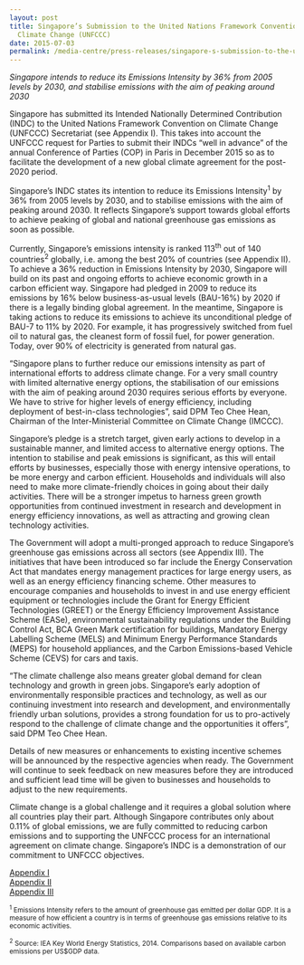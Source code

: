 ```yaml
---
layout: post
title: Singapore’s Submission to the United Nations Framework Convention on
  Climate Change (UNFCCC)
date: 2015-07-03
permalink: /media-centre/press-releases/singapore-s-submission-to-the-united-nations-framework-convention-on-climate-change-(unfccc)
---
```

_Singapore intends to reduce its Emissions Intensity by 36% from 2005 levels by 2030, and stabilise emissions with the aim of peaking around 2030_

Singapore has submitted its Intended Nationally Determined Contribution (INDC) to the United Nations Framework Convention on Climate Change (UNFCCC) Secretariat (see Appendix I). This takes into account the UNFCCC request for Parties to submit their INDCs “well in advance” of the annual Conference of Parties (COP) in Paris in December 2015 so as to facilitate the development of a new global climate agreement for the post-2020 period.

Singapore’s INDC states its intention to reduce its Emissions Intensity<sup>1</sup> by 36% from 2005 levels by 2030, and to stabilise emissions with the aim of peaking around 2030.  It reflects Singapore’s support towards global efforts to achieve peaking of global and national greenhouse gas emissions as soon as possible.

Currently, Singapore’s emissions intensity is ranked 113<sup>th</sup> out of 140 countries<sup>2</sup> globally, i.e. among the best 20% of countries (see Appendix II).  To achieve a 36% reduction in Emissions Intensity by 2030, Singapore will build on its past and ongoing efforts to achieve economic growth in a carbon efficient way.  Singapore had pledged in 2009 to reduce its emissions by 16% below business-as-usual levels (BAU-16%) by 2020 if there is a legally binding global agreement.  In the meantime, Singapore is taking actions to reduce its emissions to achieve its unconditional pledge of BAU-7 to 11% by 2020.  For example, it has progressively switched from fuel oil to natural gas, the cleanest form of fossil fuel, for power generation. Today, over 90% of electricity is generated from natural gas. 

“Singapore plans to further reduce our emissions intensity as part of international efforts to address climate change.  For a very small country with limited alternative energy options, the stabilisation of our emissions with the aim of peaking around 2030 requires serious efforts by everyone.  We have to strive for higher levels of energy efficiency, including deployment of best-in-class technologies”, said DPM Teo Chee Hean, Chairman of the Inter-Ministerial Committee on Climate Change (IMCCC).

Singapore’s pledge is a stretch target, given early actions to develop in a sustainable manner, and limited access to alternative energy options. The intention to stabilise and peak emissions is significant, as this will entail efforts by businesses, especially those with energy intensive operations, to be more energy and carbon efficient. Households and individuals will also need to make more climate-friendly choices in going about their daily activities. There will be a stronger impetus to harness green growth opportunities from continued investment in research and development in energy efficiency innovations, as well as attracting and growing clean technology activities.

The Government will adopt a multi-pronged approach to reduce Singapore’s greenhouse gas emissions across all sectors (see Appendix III). The initiatives that have been introduced so far include the Energy Conservation Act that mandates energy management practices for large energy users, as well as an energy efficiency financing scheme. Other measures to encourage companies and households to invest in and use energy efficient equipment or technologies include the Grant for Energy Efficient Technologies (GREET) or the Energy Efficiency Improvement Assistance Scheme (EASe), environmental sustainability regulations under the Building Control Act, BCA Green Mark certification for buildings, Mandatory Energy Labelling Scheme (MELS) and Minimum Energy Performance Standards (MEPS) for household appliances, and the Carbon Emissions-based Vehicle Scheme (CEVS) for cars and taxis.

“The climate challenge also means greater global demand for clean technology and growth in green jobs. Singapore’s early adoption of environmentally responsible practices and technology, as well as our continuing investment into research and development, and environmentally friendly urban solutions, provides a strong foundation for us to pro-actively respond to the challenge of climate change and the opportunities it offers”, said DPM Teo Chee Hean.

Details of new measures or enhancements to existing incentive schemes will be announced by the respective agencies when ready. The Government will continue to seek feedback on new measures before they are introduced and sufficient lead time will be given to businesses and households to adjust to the new requirements.

Climate change is a global challenge and it requires a global solution where all countries play their part. Although Singapore contributes only about 0.11% of global emissions, we are fully committed to reducing carbon emissions and to supporting the UNFCCC process for an international agreement on climate change. Singapore’s INDC is a demonstration of our commitment to UNFCCC objectives.

[Appendix I](/files/appendix-i-singapore's-indc.pdf) 
<br>[Appendix II](/files/appendix-ii-international-comparison-of-emissions-intensity.pdf)
<br>[Appendix III](/files/appendix-iii-indc-infographic.pdf)

<sub><sup>1</sup> Emissions Intensity refers to the amount of greenhouse gas emitted per dollar GDP. It is a measure of how efficient a country is in terms of greenhouse gas emissions relative to its economic activities.</sub>

<sub><sup>2</sup> Source: IEA Key World Energy Statistics, 2014. Comparisons based on available carbon emissions per US$GDP data.</sub>